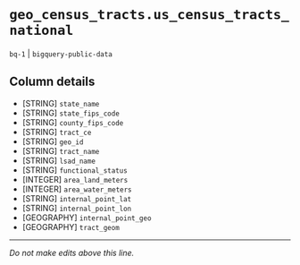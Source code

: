 # `geo_census_tracts.us_census_tracts_national`
`bq-1` | `bigquery-public-data`

## Column details
* [STRING]    `state_name`
* [STRING]    `state_fips_code`
* [STRING]    `county_fips_code`
* [STRING]    `tract_ce`
* [STRING]    `geo_id`
* [STRING]    `tract_name`
* [STRING]    `lsad_name`
* [STRING]    `functional_status`
* [INTEGER]   `area_land_meters`
* [INTEGER]   `area_water_meters`
* [STRING]    `internal_point_lat`
* [STRING]    `internal_point_lon`
* [GEOGRAPHY] `internal_point_geo`
* [GEOGRAPHY] `tract_geom`

-------------------------------------------------------------------------------
*Do not make edits above this line.*
